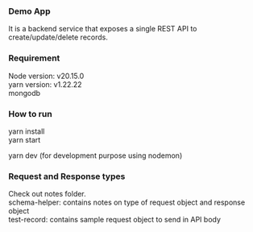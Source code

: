### Demo App
It is a backend service that exposes a single REST API to create/update/delete records. 

### Requirement
Node version: v20.15.0\
yarn version: v1.22.22\
mongodb

### How to run
yarn install\
yarn start

<!-- dev -->
yarn dev (for development purpose using nodemon)

### Request and Response types
Check out notes folder.\
schema-helper: contains notes on type of request object and response object\
test-record: contains sample request object to send in API body
